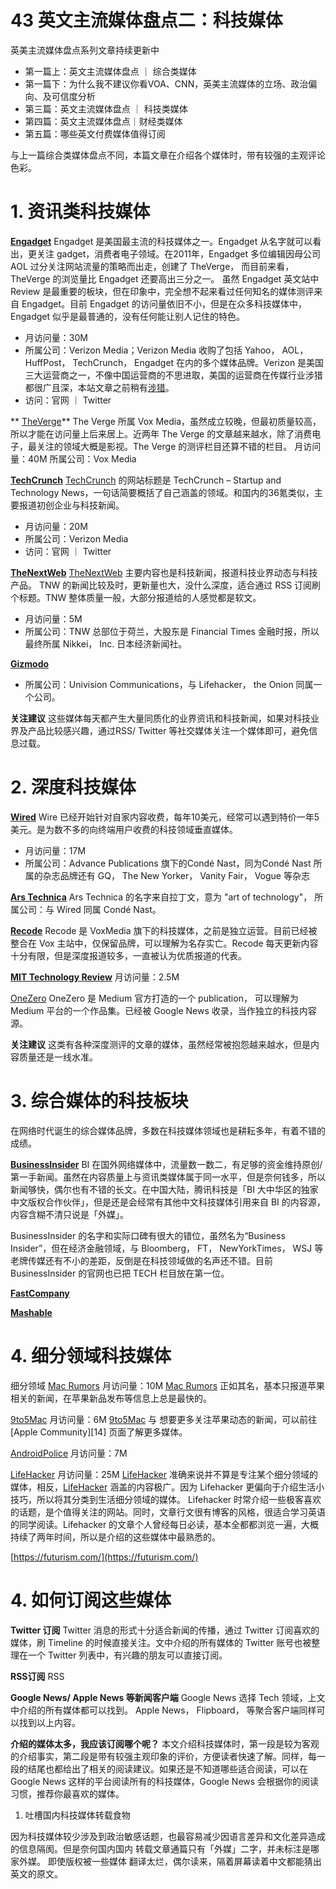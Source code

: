# 43 英文主流媒体盘点二：科技媒体

英美主流媒体盘点系列文章持续更新中
<!-- more -->

- 第一篇上：英文主流媒体盘点 ｜ 综合类媒体
- 第一篇下：为什么我不建议你看VOA、CNN，英美主流媒体的立场、政治偏向、及可信度分析 
- 第三篇：英文主流媒体盘点 ｜ 科技类媒体
- 第四篇：英文主流媒体盘点｜财经类媒体
- 第五篇：哪些英文付费媒体值得订阅

与上一篇综合类媒体盘点不同，本篇文章在介绍各个媒体时，带有较强的主观评论色彩。

# 1. 资讯类科技媒体

**[Engadget](https://www.engadget.com)**
Engadget 是美国最主流的科技媒体之一。Engadget 从名字就可以看出，更关注 gadget，消费者电子领域。在2011年，Engadget 多位编辑因母公司 AOL 过分关注网站流量的策略而出走，创建了 TheVerge， 而目前来看，TheVerge 的浏览量比 Engadget 还要高出三分之一。
虽然 Engadget 英文站中 Review 是最重要的板块，但在印象中，完全想不起来看过任何知名的媒体测评来自 Engadget。目前 Engadget 的访问量依旧不小，但是在众多科技媒体中，Engadget 似乎是最普通的，没有任何能让别人记住的特色。

- 月访问量：30M
- 所属公司：Verizon Media；Verizon Media  收购了包括 Yahoo， AOL， HuffPost， TechCrunch， Engadget 在内的多个媒体品牌。Verizon 是美国三大运营商之一，不像中国运营商的不思进取，美国的运营商在传媒行业涉猎都很广且深，本站文章之前稍有[涉猎](https://blog.shuziyimin.org/214)。
- 访问：官网 ｜ Twitter

** [TheVerge](https://www.theverge.com/)**
The Verge 所属 Vox Media，虽然成立较晚，但最初质量较高，所以才能在访问量上后来居上。近两年 The Verge 的文章越来越水，除了消费电子，最关注的领域大概是影视。The Verge 的测评栏目还算不错的栏目。
月访问量：40M
所属公司：Vox Media


**[TechCrunch](https://techcrunch.com)**
[TechCrunch](https://techcrunch.com) 的网站标题是 TechCrunch – Startup and Technology News，一句话简要概括了自己涵盖的领域。和国内的36氪类似，主要报道初创企业与科技新闻。

- 月访问量：20M
- 所属公司：Verizon Media
- 访问：官网 ｜ Twitter

**[TheNextWeb](https://thenextweb.com)**
[TheNextWeb](https://thenextweb.com) 主要内容也是科技新闻，报道科技业界动态与科技产品。
TNW 的新闻比较及时，更新量也大，没什么深度，适合通过 RSS 订阅刷个标题。TNW 整体质量一般，大部分报道给的人感觉都是软文。 
- 月访问量：5M
- 所属公司：TNW 总部位于荷兰，大股东是 Financial Times 金融时报，所以最终所属 Nikkei， Inc. 日本经济新闻社。

**[Gizmodo](https://gizmodo.com)**
- 所属公司：Univision Communications，与 Lifehacker， the Onion 同属一个公司。

**关注建议**
这些媒体每天都产生大量同质化的业界资讯和科技新闻，如果对科技业界及产品比较感兴趣，通过RSS/ Twitter 等社交媒体关注一个媒体即可，避免信息过载。

# 2. 深度科技媒体
**[Wired](https://www.wired.com)**
Wire 已经开始针对自家内容收费，每年10美元，经常可以遇到特价一年5美元。是为数不多的向终端用户收费的科技领域垂直媒体。
- 月访问量：17M
- 所属公司：Advance Publications 旗下的Condé Nast，同为Condé Nast 所属的杂志品牌还有 GQ， The New Yorker， Vanity Fair， Vogue 等杂志

**[Ars Technica](https://arstechnica.com)**
Ars Technica 的名字来自拉丁文，意为 "art of technology"，
所属公司：与 Wired 同属 Condé Nast。



**[Recode](https://www.vox.com/recode)**
Recode 是 VoxMedia 旗下的科技媒体，之前是独立运营。目前已经被整合在 Vox 主站中，仅保留品牌，可以理解为名存实亡。Recode 每天更新内容十分有限，但是深度报道较多，一直被认为优质报道的代表。

**[MIT Technology Review](https://www.technologyreview.com/)**
月访问量：2.5M



[OneZero](https://onezero.medium.com/)
OneZero 是 Medium 官方打造的一个 publication， 可以理解为 Medium 平台的一个作品集。已经被 Google News 收录，当作独立的科技内容源。

**关注建议**
这类有各种深度测评的文章的媒体，虽然经常被抱怨越来越水，但是内容质量还是一线水准。

# 3. 综合媒体的科技板块
在网络时代诞生的综合媒体品牌，多数在科技媒体领域也是耕耘多年，有着不错的成绩。

**[BusinessInsider](https://businessinsider.com)**
BI 在国外网络媒体中，流量数一数二，有足够的资金维持原创/第一手新闻。虽然在内容质量上与资讯类媒体属于同一水平，但是奈何钱多，所以新闻够快，偶尔也有不错的长文。在中国大陆，腾讯科技是「BI 大中华区的独家中文版权合作伙伴」，但是还是会经常有其他中文科技媒体引用来自 BI 的内容源，内容含糊不清只说是「外媒」。

BusinessInsider 的名字和实际口碑有很大的错位，虽然名为“Business Insider”，但在经济金融领域，与 Bloomberg， FT， NewYorkTimes， WSJ 等老牌传媒还有不小的差距，反倒是在科技领域做的名声还不错。目前 BusinessInsider 的官网也已把 TECH 栏目放在第一位。


**[FastCompany](https://www.fastcompany.com/)**


**[Mashable](https://mashable.com/)**


# 4. 细分领域科技媒体
细分领域
[Mac Rumors](https://www.macrumors.com/)
月访问量：10M
[Mac Rumors](https://www.macrumors.com/) 正如其名，基本只报道苹果相关的新闻，在苹果新品发布等信息上总是最快的。 

[9to5Mac](https://9to5mac.com/)
月访问量：6M
[9to5Mac](https://9to5mac.com/) 与
想要更多关注苹果动态的新闻，可以前往 [Apple Community][14] 页面了解更多媒体。

[AndroidPolice](https://www.androidpolice.com/)
月访问量：7M


[LifeHacker](https://lifehacker.com/)
月访问量：25M
[LifeHacker](https://lifehacker.com/) 准确来说并不算是专注某个细分领域的媒体，相反，[LifeHacker](https://lifehacker.com/) 涵盖的内容极广。因为 Lifehacker 更偏向于介绍生活小技巧，所以将其分类到生活细分领域的媒体。
Lifehacker 时常介绍一些极客喜欢的话题，是个值得关注的网站。同时，文章行文很有博客的风格，很适合学习英语的同学阅读。Lifehacker 的文章个人曾经每日必读，基本全都都浏览一遍，大概持续了两年时间，所以是介绍的这些媒体中最熟悉的。

[https://futurism.com/](https://futurism.com/)

# 4. 如何订阅这些媒体

**Twitter 订阅**
Twitter 消息的形式十分适合新闻的传播，通过 Twitter 订阅喜欢的媒体，刷 Timeline 的时候直接关注。文中介绍的所有媒体的 Twitter 账号也被整理在一个 Twitter 列表中，有兴趣的朋友可以直接订阅。 

**RSS订阅**
RSS 

**Google News/ Apple News 等新闻客户端**
Google News 选择 Tech 领域，上文中介绍的所有媒体都可以找到。 Apple News， Flipboard， 等聚合客户端同样可以找到以上内容。

**介绍的媒体太多，我应该订阅哪个呢？**
本文介绍科技媒体时，第一段是较为客观的介绍事实，第二段是带有较强主观印象的评价，方便读者快速了解。同样，每一段的结尾也都给出了相关的阅读建议。如果还是不知道哪些适合阅读，可以在 Google News 这样的平台阅读所有的科技媒体，Google News 会根据你的阅读习惯，推荐你最喜欢的媒体。 

1. 吐槽国内科技媒体转载食物

因为科技媒体较少涉及到政治敏感话题，也最容易减少因语言差异和文化差异造成的信息隔阂。但是奈何国内国内
转载文章通篇只有「外媒」二字，并未标注是哪家外媒。
即使版权被一些媒体
翻译太烂，偶尔读来，隔着屏幕读着中文都能猜出英文的原文。